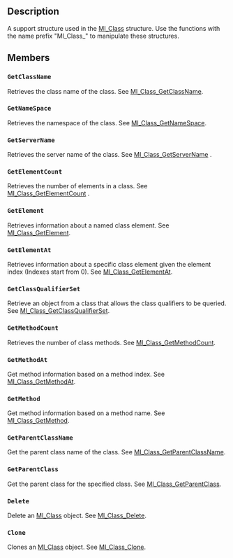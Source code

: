 ## Description

A support structure used in the [MI_Class](https://learn.microsoft.com/windows/desktop/api/mi/ns-mi-mi_class) structure.
Use the functions with the name prefix "MI_Class_" to manipulate these structures.

## Members

### `GetClassName`

Retrieves the class name of the class. See
[MI_Class_GetClassName](https://learn.microsoft.com/previous-versions/windows/desktop/api/mi/nf-mi-mi_class_getclassname).

### `GetNameSpace`

Retrieves the namespace of the class. See
[MI_Class_GetNameSpace](https://learn.microsoft.com/previous-versions/windows/desktop/api/mi/nf-mi-mi_class_getnamespace).

### `GetServerName`

Retrieves the server name of the class. See
[MI_Class_GetServerName](https://learn.microsoft.com/previous-versions/windows/desktop/api/mi/nf-mi-mi_class_getservername) .

### `GetElementCount`

Retrieves the number of elements in a class. See
[MI_Class_GetElementCount](https://learn.microsoft.com/previous-versions/windows/desktop/api/mi/nf-mi-mi_class_getelementcount) .

### `GetElement`

Retrieves information about a named class element. See
[MI_Class_GetElement](https://learn.microsoft.com/previous-versions/windows/desktop/api/mi/nf-mi-mi_class_getelement).

### `GetElementAt`

Retrieves information about a specific class element given the element index (Indexes start from 0). See
[MI_Class_GetElementAt](https://learn.microsoft.com/previous-versions/windows/desktop/api/mi/nf-mi-mi_class_getelementat).

### `GetClassQualifierSet`

Retrieve an object from a class that allows the class qualifiers to be queried. See
[MI_Class_GetClassQualifierSet](https://learn.microsoft.com/previous-versions/windows/desktop/api/mi/nf-mi-mi_class_getclassqualifierset).

### `GetMethodCount`

Retrieves the number of class methods. See
[MI_Class_GetMethodCount](https://learn.microsoft.com/previous-versions/windows/desktop/api/mi/nf-mi-mi_class_getmethodcount).

### `GetMethodAt`

Get method information based on a method index. See
[MI_Class_GetMethodAt](https://learn.microsoft.com/previous-versions/windows/desktop/api/mi/nf-mi-mi_class_getmethodat).

### `GetMethod`

Get method information based on a method name. See
[MI_Class_GetMethod](https://learn.microsoft.com/previous-versions/windows/desktop/api/mi/nf-mi-mi_class_getmethod).

### `GetParentClassName`

Get the parent class name of the class. See
[MI_Class_GetParentClassName](https://learn.microsoft.com/previous-versions/windows/desktop/api/mi/nf-mi-mi_class_getparentclassname).

### `GetParentClass`

Get the parent class for the specified class. See
[MI_Class_GetParentClass](https://learn.microsoft.com/previous-versions/windows/desktop/api/mi/nf-mi-mi_class_getparentclass).

### `Delete`

Delete an [MI_Class](https://learn.microsoft.com/windows/desktop/api/mi/ns-mi-mi_class) object. See
[MI_Class_Delete](https://learn.microsoft.com/previous-versions/windows/desktop/api/mi/nf-mi-mi_class_delete).

### `Clone`

Clones an [MI_Class](https://learn.microsoft.com/windows/desktop/api/mi/ns-mi-mi_class) object. See
[MI_Class_Clone](https://learn.microsoft.com/previous-versions/windows/desktop/api/mi/nf-mi-mi_class_clone).